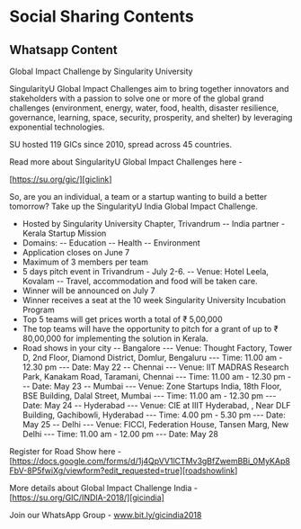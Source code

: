 # Social Sharing Contents

## Whatsapp Content


Global Impact Challenge by Singularity University

SingularityU Global Impact Challenges aim to bring together innovators and stakeholders with a  passion to solve one or more of the global grand challenges (environment, energy, water, food, health, disaster resilience, governance, learning, space, security, prosperity, and shelter) by leveraging exponential technologies.

SU hosted 119 GICs since 2010, spread across 45 countries.

Read more about SingularityU Global Impact Challenges here -

[https://su.org/gic/][giclink]

So, are you an individual, a team or a startup wanting to build a better tomorrow? Take up the SingularityU India Global Impact Challenge.

- Hosted by Singularity University Chapter, Trivandrum
-- India partner - Kerala Startup Mission
- Domains:
	-- Education
	-- Health
  -- Environment
- Application closes on June 7
- Maximum of 3 members per team
- 5 days pitch event in Trivandrum - July 2-6.
	-- Venue: Hotel Leela, Kovalam
	-- Travel, accommodation and food will be taken care.
- Winner will be announced on July 7
- Winner receives a seat at the 10 week Singularity University Incubation Program
- Top 5 teams will get prices worth a total of ₹ 5,00,000
- The top teams will have the opportunity to pitch for a grant of up to ₹ 80,00,000 for implementing the solution in Kerala.
- Road shows in your city
	-- Bangalore
		--- Venue: Thought Factory, Tower D, 2nd Floor, Diamond District, Domlur, Bengaluru
		--- Time: 11.00 am - 12.30 pm
		--- Date: May 22
	-- Chennai
		--- Venue: IIT MADRAS Research Park, Kanakam Road, Taramani, Chennai
		--- Time: 11.00 am - 12.30 pm
		--- Date: May 23
	-- Mumbai
		--- Venue: Zone Startups India, 18th Floor, BSE Building, Dalal Street, Mumbai
		--- Time: 11.00 am - 12.30 pm
		--- Date: May 24
	-- Hyderabad
		--- Venue: CIE at IIIT Hyderabad, , Near DLF Building, Gachibowli, Hyderabad
		--- Time: 4.00 pm - 5.30 pm
		--- Date: May 25
	-- Delhi
		--- Venue: FICCI, Federation House, Tansen Marg, New Delhi
		--- Time: 11.00 am - 12.00 pm
		--- Date: May 28

Register for Road Show here - [https://docs.google.com/forms/d/1j4QpVV1lCTMv3gBfZwemBBi_0MyKAp8FbV-8P5fwiXg/viewform?edit_requested=true][roadshowlink]

More details about Global Impact Challenge India - [https://su.org/GIC/INDIA-2018/][gicindia]

Join our WhatsApp Group - www.bit.ly/gicindia2018

[giclink]: [https://su.org/gic/]
[roadshowlink]: [https://docs.google.com/forms/d/1j4QpVV1lCTMv3gBfZwemBBi_0MyKAp8FbV-8P5fwiXg/viewform?edit_requested=true]
[gicindia]: [https://su.org/GIC/INDIA-2018/]
